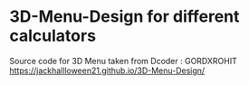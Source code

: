 # 3D-Menu-Design for different calculators
Source code for 3D Menu taken from Dcoder : GORDXROHIT
 https://jackhallloween21.github.io/3D-Menu-Design/
